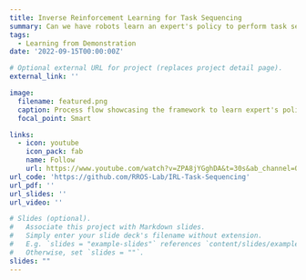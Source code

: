 ```yaml
---
title: Inverse Reinforcement Learning for Task Sequencing
summary: Can we have robots learn an expert's policy to perform task sequencing for complex processes such as surface finishing or composite layup? This project attempts to answer this question by using the inverse reinforcement learning framework.
tags:
  - Learning from Demonstration
date: '2022-09-15T00:00:00Z'

# Optional external URL for project (replaces project detail page).
external_link: ''

image:
  filename: featured.png
  caption: Process flow showcasing the framework to learn expert's policy
  focal_point: Smart

links:
  - icon: youtube
    icon_pack: fab
    name: Follow
    url: https://www.youtube.com/watch?v=ZPA8jYGghDA&t=30s&ab_channel=OmeyManyar
url_code: 'https://github.com/RROS-Lab/IRL-Task-Sequencing'
url_pdf: ''
url_slides: ''
url_video: ''

# Slides (optional).
#   Associate this project with Markdown slides.
#   Simply enter your slide deck's filename without extension.
#   E.g. `slides = "example-slides"` references `content/slides/example-slides.md`.
#   Otherwise, set `slides = ""`.
slides: ""
---
```


